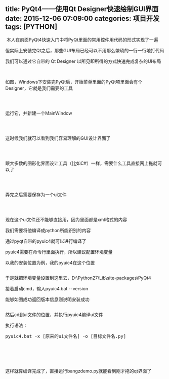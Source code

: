 title: PyQt4——使用Qt Designer快速绘制GUI界面
date: 2015-12-06 07:09:00
categories: 项目开发
tags: [PYTHON]
---
<p>
	&nbsp;本人在前面PyQt4快速入门中将PyQt里面的常用控件用代码的形式实现了一遍
</p>
<p>
	但实际上安装完Qt之后，那些GUI布局已经可以不用那么繁琐的一行一行地打代码
</p>
<p>
	我们可以通过它自带的 Qt Designer 以所见即所得的方式快速完成复杂的UI布局
</p>
<p>
	<br />
</p>
<p>
	如图，Windows下安装完PyQt后，开始菜单里面的PyQt项里面会有个Designer，它就是我们需要的工具
</p>
<p>
	<img src="//bangz.me/usr/uploads/image/20151206/20151206153753_27056.png" alt="" /> 
</p>
<p>
	<br />
</p>
<p>
	运行它，并新建一个MainWindow<!--more-->
</p>
<p>
	<img src="//bangz.me/usr/uploads/image/20151206/20151206154233_86111.png" alt="" /> 
</p>
<p>
	<br />
</p>
<p>
	这时候我们就可以看到我们容易理解的GUI设计界面了
</p>
<p>
	<img src="//bangz.me/usr/uploads/image/20151206/20151206154409_80114.jpg" alt="" /> 
</p>
<p>
	<br />
</p>
<p>
	跟大多数的图形化界面设计工具（比如C#）一样，需要什么工具直接网上拖就可以了
</p>
<p>
	<img src="//bangz.me/usr/uploads/image/20151206/20151206154635_69028.jpg" alt="" /> 
</p>
<p>
	<br />
</p>
<p>
	弄完之后需要保存为一个ui文件
</p>
<p>
	<img src="//bangz.me/usr/uploads/image/20151206/20151206154902_69851.jpg" alt="" /> 
</p>
<p>
	<br />
</p>
<p>
	现在这个ui文件还不能够直接用，因为里面都是xml格式的内容
</p>
<p>
	我们需要将他编译成python所能识别的内容
</p>
<p>
	通过pyqt自带的pyuic4就可以进行编译了
</p>
<p>
	pyuic4需要在命令行里面执行，所以建议配置环境变量
</p>
<p>
	以我的安装位置为例，我的pyuic4在这个位置
</p>
<p>
	<img src="//bangz.me/usr/uploads/image/20151206/20151206155624_51335.png" alt="" /> 
</p>
<p>
	于是就把环境变量设置到这里去，D:\Python27\Lib\site-packages\PyQt4
</p>
<p>
	接着启动cmd，输入pyuic4.bat --version
</p>
<p>
	能够如图成功返回版本信息则说明安装成功
</p>
<p>
	<img src="//bangz.me/usr/uploads/image/20151206/20151206155831_13320.png" alt="" /> 
</p>
<p>
	然后cd到ui文件的位置，并执行pyuic4编译ui文件
</p>
<p>
	执行语法：
</p>
<pre class="brush:ps; toolbar:false;">pyuic4.bat -x [原来的ui文件名] -o [目标文件名.py]</pre>
<p>
	<br />
</p>
<p>
	<img src="//bangz.me/usr/uploads/image/20151206/20151206160142_88797.png" alt="" /> 
</p>
<p>
	<br />
</p>
<p>
	这样就算编译完成了，直接运行bangzdemo.py就能看到刚才拖的qt界面了
</p>
<p>
	<img src="//bangz.me/usr/uploads/image/20151206/20151206160511_67501.png" alt="" /> 
</p>